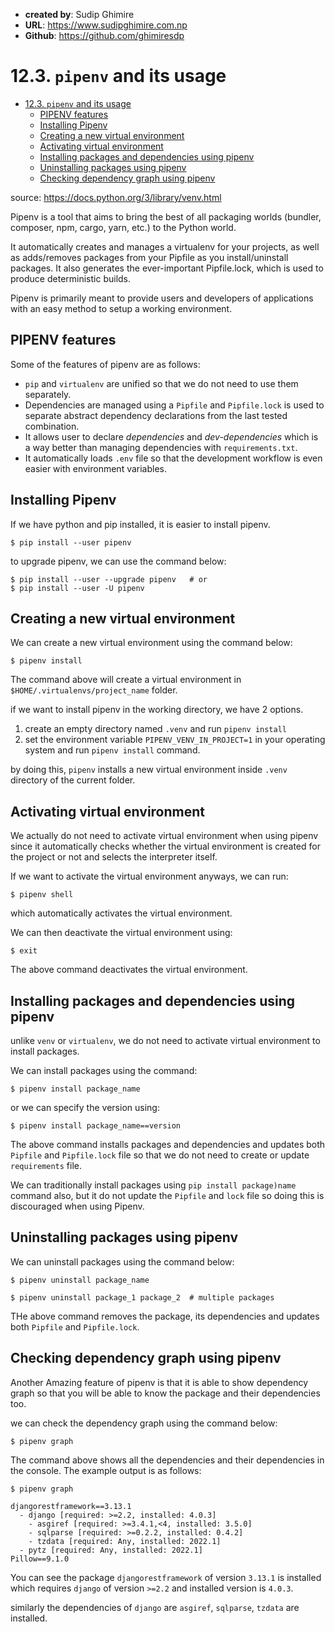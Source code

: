 - **created by**: Sudip Ghimire
- **URL**: https://www.sudipghimire.com.np
- **Github**: https://github.com/ghimiresdp

# 12.3. `pipenv` and its usage

- [12.3. `pipenv` and its usage](#123-pipenv-and-its-usage)
  - [PIPENV features](#pipenv-features)
  - [Installing Pipenv](#installing-pipenv)
  - [Creating a new virtual environment](#creating-a-new-virtual-environment)
  - [Activating virtual environment](#activating-virtual-environment)
  - [Installing packages and dependencies using pipenv](#installing-packages-and-dependencies-using-pipenv)
  - [Uninstalling packages using pipenv](#uninstalling-packages-using-pipenv)
  - [Checking dependency graph using pipenv](#checking-dependency-graph-using-pipenv)

source: https://docs.python.org/3/library/venv.html

Pipenv is a tool that aims to bring the best of all packaging worlds (bundler, composer, npm, cargo, yarn, etc.) to the Python world.

It automatically creates and manages a virtualenv for your projects, as well as adds/removes packages from your Pipfile as you install/uninstall packages. It also generates the ever-important Pipfile.lock, which is used to produce deterministic builds.

Pipenv is primarily meant to provide users and developers of applications with an easy method to setup a working environment.

## PIPENV features

Some of the features of pipenv are as follows:

- `pip` and `virtualenv` are unified so that we do not need to use them separately.
- Dependencies are managed using a `Pipfile` and `Pipfile.lock` is used to separate abstract dependency declarations from the last tested combination.
- It allows user to declare *dependencies* and *dev-dependencies* which is a way better than managing dependencies with `requirements.txt`.
- It automatically loads `.env` file so that the development workflow is even easier with environment variables.

## Installing Pipenv

If we have python and pip installed, it is easier to install pipenv.

```shell
$ pip install --user pipenv
```

to upgrade pipenv, we can use the command below:

```shell
$ pip install --user --upgrade pipenv   # or
$ pip install --user -U pipenv
```


## Creating a new virtual environment

We can create a new virtual environment  using the command below:

```shell
$ pipenv install
```

The command above will create a virtual environment in `$HOME/.virtualenvs/project_name` folder.

if we want to install pipenv in the working directory, we have 2 options.

1. create an empty directory named `.venv` and run `pipenv install`
2. set the environment variable `PIPENV_VENV_IN_PROJECT=1` in your operating system and run `pipenv install` command.

by doing this, `pipenv` installs a new virtual environment inside `.venv` directory of the current folder.


## Activating virtual environment
We actually do not need to activate virtual environment when using pipenv since it automatically checks whether the virtual environment is created for the project or not and selects the interpreter itself.

If we want to activate the virtual environment anyways, we can run:

```shell
$ pipenv shell
```
which automatically activates the virtual environment.

We can then deactivate the virtual environment using:
```shell
$ exit
```
The above command deactivates the virtual environment.


## Installing packages and dependencies using pipenv

unlike `venv` or `virtualenv`, we do not need to activate virtual environment to install packages.

We can install packages using the command:

```shell
$ pipenv install package_name
```

or we can specify the version using:

```shell
$ pipenv install package_name==version
```

The above command installs packages and dependencies and updates both `Pipfile` and `Pipfile.lock` file so that we do not need to create or update `requirements` file.

We can traditionally install packages using `pip install package)name` command also, but it do not update the `Pipfile` and `lock` file so doing this is discouraged when using Pipenv.


## Uninstalling packages using pipenv

We can uninstall packages using the command below:

```shell
$ pipenv uninstall package_name

$ pipenv uninstall package_1 package_2  # multiple packages

```

THe above command removes the package, its dependencies and updates both `Pipfile` and `Pipfile.lock`.


## Checking dependency graph using pipenv

Another Amazing feature of pipenv is that it is able to show dependency graph so that you will be able to know the package and their dependencies too.

we can check the dependency graph using the command below:

```shell
$ pipenv graph
```

The command above shows all the dependencies and their dependencies in the console. The example output is as follows:

```shell
$ pipenv graph

djangorestframework==3.13.1
  - django [required: >=2.2, installed: 4.0.3]
    - asgiref [required: >=3.4.1,<4, installed: 3.5.0]
    - sqlparse [required: >=0.2.2, installed: 0.4.2]
    - tzdata [required: Any, installed: 2022.1]
  - pytz [required: Any, installed: 2022.1]
Pillow==9.1.0
```
You can see the package `djangorestframework` of version `3.13.1` is installed which requires `django` of version `>=2.2` and installed version is `4.0.3`.

similarly the dependencies of `django` are `asgiref`, `sqlparse`, `tzdata` are installed.
